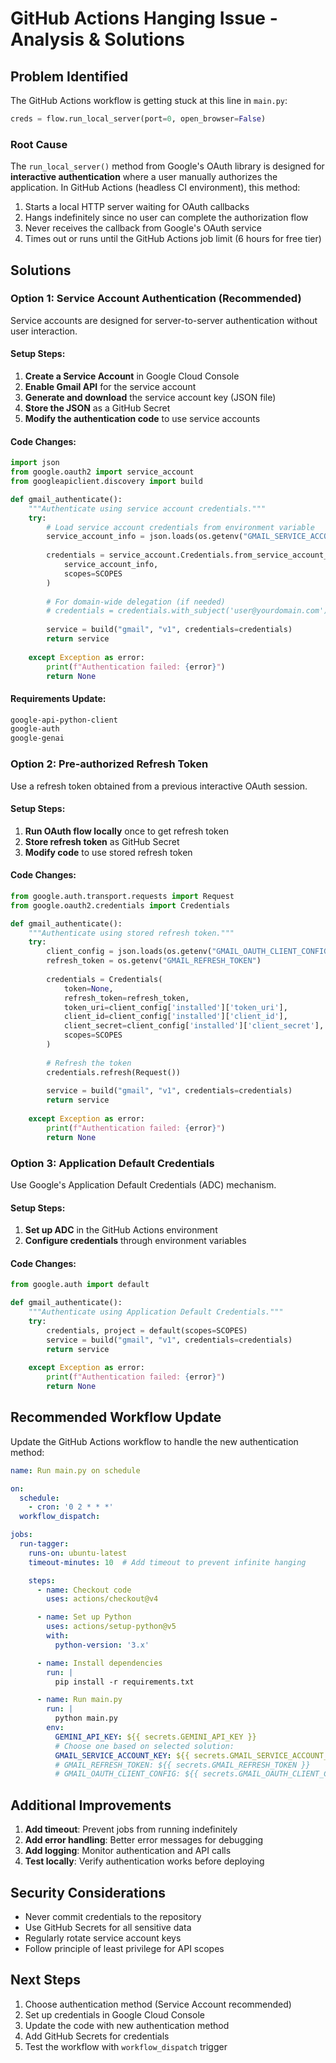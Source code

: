 # GitHub Actions Hanging Issue - Analysis & Solutions

## Problem Identified

The GitHub Actions workflow is getting stuck at this line in `main.py`:

```python
creds = flow.run_local_server(port=0, open_browser=False)
```

### Root Cause
The `run_local_server()` method from Google's OAuth library is designed for **interactive authentication** where a user manually authorizes the application. In GitHub Actions (headless CI environment), this method:

1. Starts a local HTTP server waiting for OAuth callbacks
2. Hangs indefinitely since no user can complete the authorization flow
3. Never receives the callback from Google's OAuth service
4. Times out or runs until the GitHub Actions job limit (6 hours for free tier)

## Solutions

### Option 1: Service Account Authentication (Recommended)

Service accounts are designed for server-to-server authentication without user interaction.

#### Setup Steps:
1. **Create a Service Account** in Google Cloud Console
2. **Enable Gmail API** for the service account
3. **Generate and download** the service account key (JSON file)
4. **Store the JSON** as a GitHub Secret
5. **Modify the authentication code** to use service accounts

#### Code Changes:
```python
import json
from google.oauth2 import service_account
from googleapiclient.discovery import build

def gmail_authenticate():
    """Authenticate using service account credentials."""
    try:
        # Load service account credentials from environment variable
        service_account_info = json.loads(os.getenv("GMAIL_SERVICE_ACCOUNT_KEY"))
        
        credentials = service_account.Credentials.from_service_account_info(
            service_account_info, 
            scopes=SCOPES
        )
        
        # For domain-wide delegation (if needed)
        # credentials = credentials.with_subject('user@yourdomain.com')
        
        service = build("gmail", "v1", credentials=credentials)
        return service
        
    except Exception as error:
        print(f"Authentication failed: {error}")
        return None
```

#### Requirements Update:
```txt
google-api-python-client
google-auth
google-genai
```

### Option 2: Pre-authorized Refresh Token

Use a refresh token obtained from a previous interactive OAuth session.

#### Setup Steps:
1. **Run OAuth flow locally** once to get refresh token
2. **Store refresh token** as GitHub Secret
3. **Modify code** to use stored refresh token

#### Code Changes:
```python
from google.auth.transport.requests import Request
from google.oauth2.credentials import Credentials

def gmail_authenticate():
    """Authenticate using stored refresh token."""
    try:
        client_config = json.loads(os.getenv("GMAIL_OAUTH_CLIENT_CONFIG"))
        refresh_token = os.getenv("GMAIL_REFRESH_TOKEN")
        
        credentials = Credentials(
            token=None,
            refresh_token=refresh_token,
            token_uri=client_config['installed']['token_uri'],
            client_id=client_config['installed']['client_id'],
            client_secret=client_config['installed']['client_secret'],
            scopes=SCOPES
        )
        
        # Refresh the token
        credentials.refresh(Request())
        
        service = build("gmail", "v1", credentials=credentials)
        return service
        
    except Exception as error:
        print(f"Authentication failed: {error}")
        return None
```

### Option 3: Application Default Credentials

Use Google's Application Default Credentials (ADC) mechanism.

#### Setup Steps:
1. **Set up ADC** in the GitHub Actions environment
2. **Configure credentials** through environment variables

#### Code Changes:
```python
from google.auth import default

def gmail_authenticate():
    """Authenticate using Application Default Credentials."""
    try:
        credentials, project = default(scopes=SCOPES)
        service = build("gmail", "v1", credentials=credentials)
        return service
        
    except Exception as error:
        print(f"Authentication failed: {error}")
        return None
```

## Recommended Workflow Update

Update the GitHub Actions workflow to handle the new authentication method:

```yaml
name: Run main.py on schedule

on:
  schedule:
    - cron: '0 2 * * *'
  workflow_dispatch:

jobs:
  run-tagger:
    runs-on: ubuntu-latest
    timeout-minutes: 10  # Add timeout to prevent infinite hanging

    steps:
      - name: Checkout code
        uses: actions/checkout@v4

      - name: Set up Python
        uses: actions/setup-python@v5
        with:
          python-version: '3.x'

      - name: Install dependencies
        run: |
          pip install -r requirements.txt

      - name: Run main.py
        run: |
          python main.py
        env:
          GEMINI_API_KEY: ${{ secrets.GEMINI_API_KEY }}
          # Choose one based on selected solution:
          GMAIL_SERVICE_ACCOUNT_KEY: ${{ secrets.GMAIL_SERVICE_ACCOUNT_KEY }}  # Option 1
          # GMAIL_REFRESH_TOKEN: ${{ secrets.GMAIL_REFRESH_TOKEN }}            # Option 2
          # GMAIL_OAUTH_CLIENT_CONFIG: ${{ secrets.GMAIL_OAUTH_CLIENT_CONFIG }}  # Option 2
```

## Additional Improvements

1. **Add timeout**: Prevent jobs from running indefinitely
2. **Add error handling**: Better error messages for debugging
3. **Add logging**: Monitor authentication and API calls
4. **Test locally**: Verify authentication works before deploying

## Security Considerations

- Never commit credentials to the repository
- Use GitHub Secrets for all sensitive data
- Regularly rotate service account keys
- Follow principle of least privilege for API scopes

## Next Steps

1. Choose authentication method (Service Account recommended)
2. Set up credentials in Google Cloud Console
3. Update the code with new authentication method
4. Add GitHub Secrets for credentials
5. Test the workflow with `workflow_dispatch` trigger